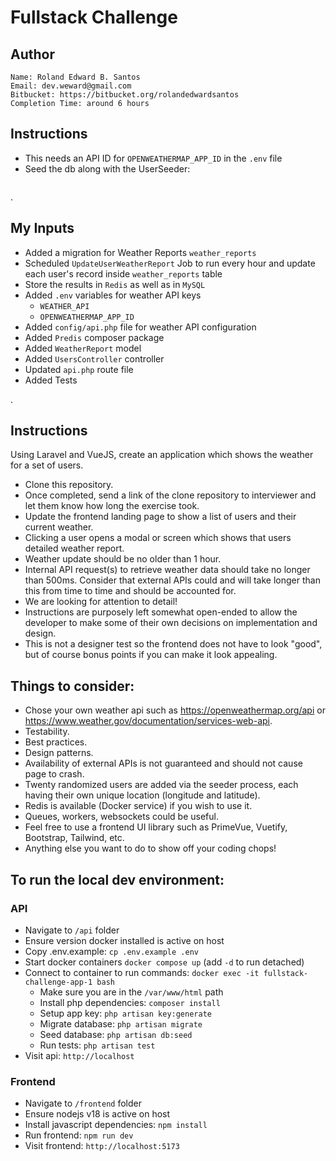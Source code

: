 # Fullstack Challenge

## Author

```
Name: Roland Edward B. Santos
Email: dev.weward@gmail.com
Bitbucket: https://bitbucket.org/rolandedwardsantos
Completion Time: around 6 hours
```


## Instructions

- This needs an API ID for `OPENWEATHERMAP_APP_ID` in the `.env` file
- Seed the db along with the UserSeeder:

```

```

.
## My Inputs
- Added a migration for Weather Reports `weather_reports`
- Scheduled `UpdateUserWeatherReport` Job to run every hour and update each user's record inside `weather_reports` table
- Store the results in `Redis` as well as in `MySQL`
- Added `.env` variables for weather API keys
    - `WEATHER_API`
    - `OPENWEATHERMAP_APP_ID`
- Added `config/api.php` file for weather API configuration
- Added `Predis` composer package
- Added `WeatherReport` model
- Added `UsersController` controller
- Updated `api.php` route file
- Added Tests


.
## Instructions
Using Laravel and VueJS, create an application which shows the weather for a set of users.
- Clone this repository. 
- Once completed, send a link of the clone repository to interviewer and let them know how long the exercise took. 
- Update the frontend landing page to show a list of users and their current weather.
- Clicking a user opens a modal or screen which shows that users detailed weather report.
- Weather update should be no older than 1 hour.
- Internal API request(s) to retrieve weather data should take no longer than 500ms. Consider that external APIs could and will take longer than this from time to time and should be accounted for. 
- We are looking for attention to detail!
- Instructions are purposely left somewhat open-ended to allow the developer to make some of their own decisions on implementation and design. 
- This is not a designer test so the frontend does not have to look "good", but of course bonus points if you can make it look appealing. 

## Things to consider:
- Chose your own weather api such as https://openweathermap.org/api or https://www.weather.gov/documentation/services-web-api.
- Testability.
- Best practices.
- Design patterns.
- Availability of external APIs is not guaranteed and should not cause page to crash.
- Twenty randomized users are added via the seeder process, each having their own unique location (longitude and latitude).
- Redis is available (Docker service) if you wish to use it.
- Queues, workers, websockets could be useful.
- Feel free to use a frontend UI library such as PrimeVue, Vuetify, Bootstrap, Tailwind, etc. 
- Anything else you want to do to show off your coding chops!

## To run the local dev environment:

### API
- Navigate to `/api` folder
- Ensure version docker installed is active on host
- Copy .env.example: `cp .env.example .env`
- Start docker containers `docker compose up` (add `-d` to run detached)
- Connect to container to run commands: `docker exec -it fullstack-challenge-app-1 bash`
  - Make sure you are in the `/var/www/html` path
  - Install php dependencies: `composer install`
  - Setup app key: `php artisan key:generate`
  - Migrate database: `php artisan migrate` 
  - Seed database: `php artisan db:seed`
  - Run tests: `php artisan test`
- Visit api: `http://localhost`

### Frontend
- Navigate to `/frontend` folder
- Ensure nodejs v18 is active on host
- Install javascript dependencies: `npm install`
- Run frontend: `npm run dev`
- Visit frontend: `http://localhost:5173`
